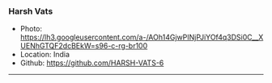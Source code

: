 ### Harsh Vats
- Photo: https://lh3.googleusercontent.com/a-/AOh14GjwPINjPJiYOf4q3DSi0C__XUENhGTQF2dcBEkW=s96-c-rg-br100
- Location: India
- Github: https://github.com/HARSH-VATS-6
***
